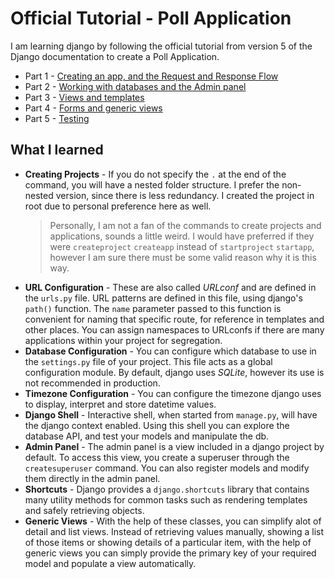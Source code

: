 # Official Tutorial - Poll Application
I am learning django by following the official tutorial from version 5 of the Django documentation to create a Poll Application.
- Part 1 - [Creating an app, and the Request and Response Flow](https://docs.djangoproject.com/en/5.0/intro/tutorial01/)
- Part 2 - [Working with databases and the Admin panel](https://docs.djangoproject.com/en/5.0/intro/tutorial02/)
- Part 3 - [Views and templates](https://docs.djangoproject.com/en/5.0/intro/tutorial03/)
- Part 4 - [Forms and generic views](https://docs.djangoproject.com/en/5.0/intro/tutorial04/)
- Part 5 - [Testing](https://docs.djangoproject.com/en/5.0/intro/tutorial05/)

## What I learned
- **Creating Projects** - If you do not specify the `.` at the end of the command, you will have a nested folder structure. I prefer the non-nested version, since there is less redundancy. I created the project in root due to personal preference here as well. 
    >Personally, I am not a fan of the commands to create projects and applications, sounds a little weird. I would have preferred if they were `createproject` `createapp` instead of `startproject` `startapp`, however I am sure there must be some valid reason why it is this way.
- **URL Configuration** - These are also called *URLconf* and are defined in the `urls.py` file. URL patterns are defined in this file, using django's `path()` function. The `name` parameter passed to this function is convenient for naming that specific route, for reference in templates and other places. You can assign namespaces to URLconfs if there are many applications within your project for segregation. 
- **Database Configuration** - You can configure which database to use in the `settings.py` file of your project. This file acts as a global configuration module. By default, django uses *SQLite*, however its use is not recommended in production.
- **Timezone Configuration** - You can configure the timezone django uses to display, interpret and store datetime values.
- **Django Shell** - Interactive shell, when started from `manage.py`, will have the django context enabled. Using this shell you can explore the database API, and test your models and manipulate the db.
- **Admin Panel** - The admin panel is a view included in a django project by default. To access this view, you create a superuser through the `createsuperuser` command. You can also register models and modify them directly in the admin panel.
- **Shortcuts** - Django provides a `django.shortcuts` library that contains many utility methods for common tasks such as rendering templates and safely retrieving objects.
- **Generic Views** - With the help of these classes, you can simplify alot of detail and list views. Instead of retrieving values manually, showing a list of those items or showing details of a particular item, with the help of generic views you can simply provide the primary key of your required model and populate a view automatically.